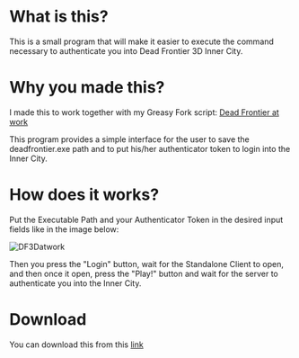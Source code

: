 # What is this?
This is a small program that will make it easier to execute the command necessary to authenticate you into Dead Frontier 3D Inner City.

# Why you made this?
I made this to work together with my Greasy Fork script: [Dead Frontier at work](https://greasyfork.org/en/scripts/468944-dead-frontier-at-work)

This program provides a simple interface for the user to save the deadfrontier.exe path and to put his/her authenticator token to login into the Inner City.

# How does it works?
Put the Executable Path and your Authenticator Token in the desired input fields like in the image below:

![DF3Datwork](https://i.imgur.com/EuXciDr.png)

Then you press the "Login" button, wait for the Standalone Client to open, and then once it open, press the "Play!" button and wait for the server to authenticate you into the Inner City.

# Download

You can download this from this [link](https://github.com/ils94/DF3D_at_Work/releases/download/release/df3datwork.zip)
